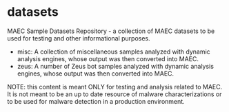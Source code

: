datasets
========

MAEC Sample Datasets Repository - a collection of MAEC datasets to be used for testing and other informational purposes. 
* misc: A collection of miscellaneous samples analyzed with dynamic analysis engines, whose output was then converted into MAEC.
* zeus: A number of Zeus bot samples analyzed with dynamic analysis engines, whose output was then converted into MAEC.

NOTE: this content is meant ONLY for testing and analysis related to MAEC. It is not meant to be an up to date resource of malware characterizations or to be used for malware detection in a production environment. 
